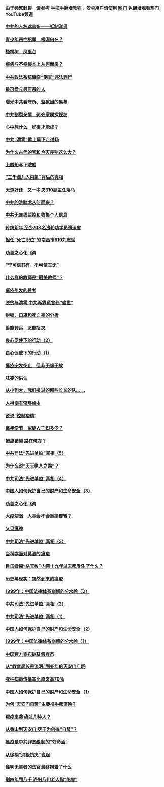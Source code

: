 #### 由于频繁封锁，请参考 [手把手翻墙教程](https://github.com/gfw-breaker/guides/wiki/)，安卓用户请使用 [网门](https://github.com/gfw-breaker/nogfw/blob/master/dl.md?t=03282001) 免翻墙观看热门YouTube频道 

#### [中共的人权遮羞布——抵制洋货](../pages/19/422656.md?t=03282001) 

#### [青少年恶性犯罪　根源何在？](../pages/19/422449.md?t=03282001) 

#### [梧桐树　凤凰台](../pages/19/422442.md?t=03282001) 

#### [疾病与不幸根本上从何而来？](../pages/19/422438.md?t=03282001) 

#### [中共政法系统面临“倒查”违法罪行](../pages/19/422497.md?t=03282001) 

#### [最可爱与最可恶的人](../pages/19/422448.md?t=03282001) 

#### [曝光中共看守所、监狱里的黑幕](../pages/19/422390.md?t=03282001) 

#### [中共割裂亲情　剥夺家属探视权](../pages/19/422364.md?t=03282001) 

#### [心中想什么　好事才能成？](../pages/19/422318.md?t=03282001) 

#### [中共“清零”欺上瞒下走过场](../pages/19/422306.md?t=03282001) 

#### [为什么古代的官和今天差别这么大？](../pages/19/422228.md?t=03282001) 

#### [上贼船与下贼船](../pages/19/422276.md?t=03282001) 

#### [“三千孤儿入内蒙”背后的真相](../pages/19/422229.md?t=03282001) 

#### [天道好还　又一中央610副主任落马](../pages/19/422155.md?t=03282001) 

#### [中共的洗脑术从何而来？](../pages/19/422154.md?t=03282001) 

#### [中共无底线监控和收集个人信息](../pages/19/422039.md?t=03282001) 

#### [传统新年 至少708名法轮功学员遭迫害](../pages/19/421946.md?t=03282001) 

#### [担任“死亡职位”的南昌市610刘志斌](../pages/19/421957.md?t=03282001) 

#### [劝善之心化飞鸿](../pages/19/421164.md?t=03282001) 

#### [“宁可信其有，不可信其无”](../pages/19/421691.md?t=03282001) 

#### [什么样的教师是“最美教师”？](../pages/19/421755.md?t=03282001) 

#### [瘟疫引发的思考](../pages/19/421594.md?t=03282001) 

#### [脱贫与清零 中共再靠谎言创“盛世”](../pages/19/421590.md?t=03282001) 

#### [封锁、口罩和死亡率的分析](../pages/19/421495.md?t=03282001) 

#### [善能转运　恶能招灾](../pages/19/421334.md?t=03282001) 

#### [良心促使下的行动（2）](../pages/19/421361.md?t=03282001) 

#### [良心促使下的行动（1）](../pages/19/421302.md?t=03282001) 

#### [瘟疫突发突止　但非无缘无故](../pages/19/421281.md?t=03282001) 

#### [狂妄的供认](../pages/19/421199.md?t=03282001) 

#### [从小到大，我们排过的那些长长的队……](../pages/19/421243.md?t=03282001) 

#### [人得病有深层缘由](../pages/19/420864.md?t=03282001) 

#### [说说“控制疫情”](../pages/19/420831.md?t=03282001) 

#### [离年傍节　家破人亡知多少？](../pages/19/420563.md?t=03282001) 

#### [措施错施  路在何方？](../pages/19/420076.md?t=03282001) 

#### [中共司法“先进单位”真相（5）](../pages/19/419453.md?t=03282001) 

#### [为什么说“天无绝人之路”？](../pages/19/419618.md?t=03282001) 

#### [中共司法“先进单位”真相（4）](../pages/19/419452.md?t=03282001) 

#### [中国人如何保护自己的财产和生命安全（3）](../pages/19/419405.md?t=03282001) 

#### [劝善之心化飞鸿](../pages/19/418758.md?t=03282001) 

#### [大疫汹汹　人类会不会重蹈覆辙？](../pages/19/419691.md?t=03282001) 

#### [又见瘟神](../pages/19/419225.md?t=03282001) 

#### [中共司法“先进单位”真相（3）](../pages/19/419451.md?t=03282001) 

#### [当科学面对莫测的瘟疫](../pages/19/419625.md?t=03282001) 

#### [目击者揭“杀无赦”内幕十九年过去都发生了什么？](../pages/19/419617.md?t=03282001) 

#### [历史与现实：突然到来的瘟疫](../pages/19/419619.md?t=03282001) 

#### [1999年：中国法律体系崩解的分水岭（2）](../pages/19/419455.md?t=03282001) 

#### [中共司法“先进单位”真相（2）](../pages/19/419450.md?t=03282001) 

#### [中共司法“先进单位”真相（1）](../pages/19/419449.md?t=03282001) 

#### [中国人如何保护自己的财产和生命安全（2）](../pages/19/419404.md?t=03282001) 

#### [1999年：中国法律体系崩解的分水岭（1）](../pages/19/419454.md?t=03282001) 

#### [中国官方宣布破获假疫苗](../pages/19/419504.md?t=03282001) 

#### [从“教育局长是流氓”到蛇年的天安门广场](../pages/19/419470.md?t=03282001) 

#### [变种病毒传播率比原来高70％](../pages/19/419456.md?t=03282001) 

#### [中国人如何保护自己的财产和生命安全（1）](../pages/19/419403.md?t=03282001) 

#### [为何“天安门自焚”主要推手都遭殃？](../pages/19/419348.md?t=03282001) 

#### [瘟疫来袭 绕过几种人？](../pages/19/419349.md?t=03282001) 

#### [从香山到天安门 罗干为何搞“自焚”？](../pages/19/419270.md?t=03282001) 

#### [瘟疫是中共罪恶酿制的“夺命酒”](../pages/19/419223.md?t=03282001) 

#### [从徐栩“消极抗灾”说起](../pages/19/419224.md?t=03282001) 

#### [诬判无辜者的法官最终捞着了什么](../pages/19/419268.md?t=03282001) 

#### [刑四年罚八千 泸州八旬老人指“陷害”](../pages/19/419232.md?t=03282001) 

